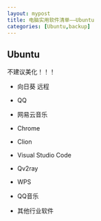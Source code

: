 ```yaml
---
layout: mypost
title: 电脑实用软件清单——Ubuntu
categories: [Ubuntu,backup]
---
```


## Ubuntu

不建议美化！！！

- 向日葵 远程

- QQ

- 网易云音乐

- Chrome

- Clion

- Visual Studio Code

- Qv2ray

- WPS

- QQ音乐

- 其他行业软件

  
